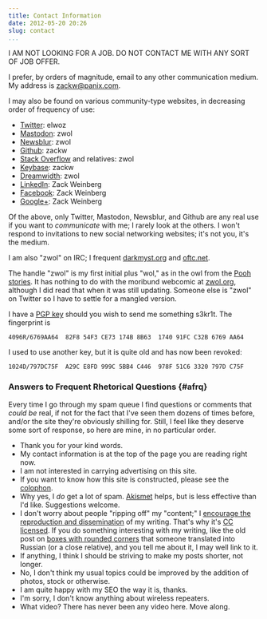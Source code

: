```yaml
---
title: Contact Information
date: 2012-05-20 20:26
slug: contact
...
```


I AM NOT LOOKING FOR A JOB. DO NOT CONTACT ME WITH ANY SORT OF JOB OFFER.

I prefer, by orders of magnitude, email to any other communication
medium.  My address is [zackw@panix.com](mailto:zackw@panix.com).

I may also be found on various community-type websites, in decreasing
order of frequency of use:

* [Twitter](https://twitter.com/elwoz): elwoz
* [Mastodon](https://mastodon.social/@zwol): zwol
* [Newsblur](https://zwol.newsblur.com/): zwol
* [Github](https://github.com/zackw): zackw
* [Stack Overflow](http://stackoverflow.com/users/388520) and relatives: zwol
* [Keybase](https://keybase.io/zackw): zackw
* [Dreamwidth](http://zwol.dreamwidth.org/): zwol
* [LinkedIn](https://www.linkedin.com/in/zackweinberg): Zack Weinberg
* [Facebook](https://www.facebook.com/elwoz): Zack Weinberg
* [Google+](https://plus.google.com/108735008363901796353/about): Zack Weinberg

Of the above, only Twitter, Mastodon, Newsblur, and Github are
any real use if you want to _communicate_ with me; I rarely look at
the others.  I won't respond to invitations to new social networking
websites; it's not you, it's the medium.

I am also "zwol" on IRC; I frequent
[darkmyst.org](http://www.darkmyst.org/) and
[oftc.net](http://www.oftc.net/).

The handle "zwol" is my first initial plus "wol," as in the owl from
the [Pooh stories](http://en.wikipedia.org/wiki/Winnie-the-Pooh).
It has nothing to do with the moribund webcomic at
[zwol.org](http://www.zwol.org/), although I did read that when it was
still updating.  Someone else is "zwol" on Twitter so I have to settle
for a mangled version.

I have a
[PGP key](https://pgp.mit.edu/pks/lookup?op=vindex&search=0x91FCC32B6769AA64)
should you wish to send me something s3kr1t.  The fingerprint is

    4096R/6769AA64  82F8 54F3 CE73 174B 8B63  1740 91FC C32B 6769 AA64

I used to use another key, but it is quite old and has now been revoked:

    1024D/797DC75F  A29C E8FD 999C 5BB4 C446  978F 51C6 3320 797D C75F

### Answers to Frequent Rhetorical Questions {#afrq}

Every time I go through my spam queue I find questions or comments
that *could be* real, if not for the fact that I've seen them dozens
of times before, and/or the site they're obviously shilling for.
Still, I feel like they deserve some sort of response, so here are
mine, in no particular order.

* Thank you for your kind words.
* My contact information is at the top of the page you are reading right now.
* I am not interested in carrying advertising on this site.
* If you want to know how this site is constructed, please see the
  [colophon](/about/#colophon).
* Why yes, I *do* get a lot of spam.  [Akismet](http://akismet.com/)
  helps, but is less effective than I'd like.  Suggestions welcome.
* I don't worry about people "ripping off" my "content;" I
  [encourage the reproduction and dissemination](http://www.popmartian.com/mcelwaine/)
  of my writing.  That's why it's
  [CC licensed](http://creativecommons.org/licenses/by-sa/3.0/).  If
  you do something interesting with my writing, like the old post on
  [boxes with rounded corners](/htmletc/border-radius/) that someone
  translated into Russian (or a close relative), and you tell me about
  it, I may well link to it.
* If anything, I think I should be striving to make my posts shorter,
  not longer.
* No, I don't think my usual topics could be improved by the addition
  of photos, stock or otherwise.
* I am quite happy with my SEO the way it is, thanks.
* I'm sorry, I don't know anything about wireless repeaters.
* What video? There has never been any video here.  Move along.
